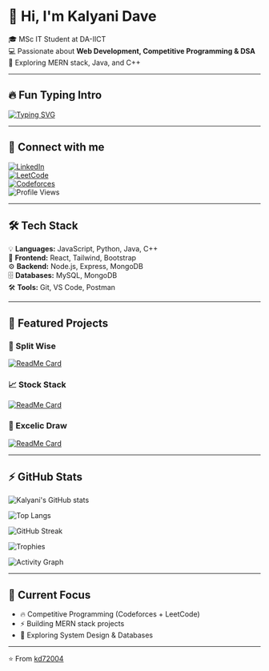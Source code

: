 # 👋 Hi, I'm Kalyani Dave  

🎓 MSc IT Student at DA-IICT  
💻 Passionate about **Web Development, Competitive Programming & DSA**  
🚀 Exploring MERN stack, Java, and C++  

---

## 🔥 Fun Typing Intro  
[![Typing SVG](https://readme-typing-svg.herokuapp.com?font=Fira+Code&pause=1000&color=36BCF7&width=435&lines=Full+Stack+Developer;Competitive+Programmer;Always+Learning+New+Things)](https://git.io/typing-svg)  

---

## 🔗 Connect with me  
[![LinkedIn](https://img.shields.io/badge/LinkedIn-0A66C2?style=for-the-badge&logo=linkedin&logoColor=white)](https://linkedin.com/in/your-link)  
[![LeetCode](https://img.shields.io/badge/LeetCode-FFA116?style=for-the-badge&logo=leetcode&logoColor=white)](https://leetcode.com/your-username)  
[![Codeforces](https://img.shields.io/badge/Codeforces-445f9d?style=for-the-badge&logo=codeforces&logoColor=white)](https://codeforces.com/profile/your-username)  
![Profile Views](https://komarev.com/ghpvc/?username=kd72004&label=Profile%20views&color=0e75b6&style=flat)  

---

## 🛠️ Tech Stack  
💡 **Languages:** JavaScript, Python, Java, C++  
🎨 **Frontend:** React, Tailwind, Bootstrap  
⚙️ **Backend:** Node.js, Express, MongoDB  
🗄️ **Databases:** MySQL, MongoDB  
🛠️ **Tools:** Git, VS Code, Postman  

---

## 📌 Featured Projects  

### 🧾 Split Wise  
[![ReadMe Card](https://github-readme-stats.vercel.app/api/pin/?username=kd72004&repo=Split_Wise&theme=tokyonight)](https://github.com/kd72004/Split_Wise)

### 📈 Stock Stack  
[![ReadMe Card](https://github-readme-stats.vercel.app/api/pin/?username=kd72004&repo=stockStack&theme=tokyonight)](https://github.com/kd72004/stockStack)

### 🎨 Excelic Draw  
[![ReadMe Card](https://github-readme-stats.vercel.app/api/pin/?username=kd72004&repo=EXCELICDRAW&theme=tokyonight)](https://github.com/kd72004/EXCELICDRAW)

---

## ⚡ GitHub Stats  

![Kalyani's GitHub stats](https://github-readme-stats.vercel.app/api?username=kd72004&show_icons=true&theme=tokyonight)  

![Top Langs](https://github-readme-stats.vercel.app/api/top-langs/?username=kd72004&layout=compact&theme=tokyonight)  

![GitHub Streak](https://github-readme-streak-stats.herokuapp.com/?user=kd72004&theme=tokyonight)  

![Trophies](https://github-profile-trophy.vercel.app/?username=kd72004&theme=tokyonight&margin-w=10&margin-h=10)  

![Activity Graph](https://github-readme-activity-graph.vercel.app/graph?username=kd72004&theme=tokyo-night)  

---

## 🌱 Current Focus  
- 🔥 Competitive Programming (Codeforces + LeetCode)  
- ⚡ Building MERN stack projects  
- 📘 Exploring System Design & Databases  

---

⭐️ From [kd72004](https://github.com/kd72004)
